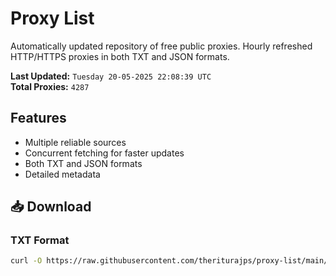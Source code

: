 # Proxy List

Automatically updated repository of free public proxies. Hourly refreshed HTTP/HTTPS proxies in both TXT and JSON formats.

**Last Updated:** `Tuesday 20-05-2025 22:08:39 UTC`  
**Total Proxies:** `4287`

## Features
- Multiple reliable sources
- Concurrent fetching for faster updates
- Both TXT and JSON formats
- Detailed metadata

## 📥 Download

### TXT Format
```bash
curl -O https://raw.githubusercontent.com/theriturajps/proxy-list/main/proxies.txt